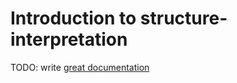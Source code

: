 # Introduction to structure-interpretation

TODO: write [great documentation](http://jacobian.org/writing/what-to-write/)

